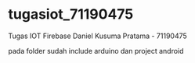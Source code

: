 # tugasiot_71190475

Tugas IOT Firebase
Daniel Kusuma Pratama - 71190475

pada folder sudah include arduino dan project android
